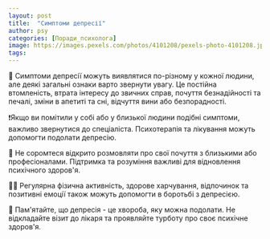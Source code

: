 ```yaml
---
layout: post
title:  "Симптоми депресії"
author: psy
categories: [Поради_психолога]
image: https://images.pexels.com/photos/4101208/pexels-photo-4101208.jpeg?auto=compress&cs=tinysrgb&fit=crop&h=627&w=1200
tags: 
---
```


🧠 Симптоми депресії можуть виявлятися по-різному у кожної людини, але деякі загальні ознаки варто звернути увагу. Це постійна втомленість, втрата інтересу до звичних справ, почуття безнадійності та печалі, зміни в апетиті та сні, відчуття вини або безпорадності.

❗️Якщо ви помітили у собі або у близької людини подібні симптоми, важливо звернутися до спеціаліста. Психотерапія та лікування можуть допомогти подолати депресію.

💬 Не соромтеся відкрито розмовляти про свої почуття з близькими або професіоналами. Підтримка та розуміння важливі для відновлення психічного здоров'я.

🧘‍♀️ Регулярна фізична активність, здорове харчування, відпочинок та позитивні емоції також можуть допомогти в боротьбі з депресією.

🌻 Пам'ятайте, що депресія - це хвороба, яку можна подолати. Не відкладайте візит до лікаря та проявляйте турботу про своє психічне здоров'я.


